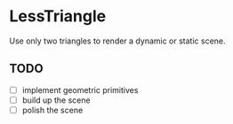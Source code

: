 # LessTriangle
Use only two triangles to render a dynamic or static scene.

## TODO 

- [ ] implement geometric primitives
- [ ] build up the scene
- [ ] polish the scene
